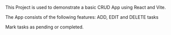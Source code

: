 This Project is used to demonstrate a basic CRUD App using React and Vite.

The App consists of the following features:
ADD, EDIT and DELETE tasks

Mark tasks as pending or completed.